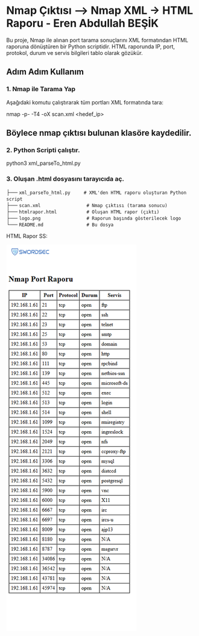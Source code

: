 # Nmap Çıktısı –> Nmap XML  → HTML Raporu   - Eren Abdullah BEŞİK

Bu proje, Nmap ile alınan port tarama sonuçlarını XML formatından HTML raporuna dönüştüren bir Python scriptidir. 
HTML raporunda IP, port, protokol, durum ve servis bilgileri tablo olarak gözükür.

##  Adım Adım Kullanım

### 1. Nmap ile Tarama Yap
Aşağıdaki komutu çalıştırarak tüm portları XML formatında tara:

nmap -p- -T4 -oX scan.xml <hedef_ip>

## Böylece nmap çıktısı bulunan klasöre kaydedilir.

### 2. Python Scripti çalıştır.

python3 xml_parseTo_html.py

### 3. Oluşan .html dosyasını tarayıcıda aç. 


├── `xml_parseTo_html.py     # XML'den HTML raporu oluşturan Python script`  \
├── `scan.xml                 # Nmap çıktısı (tarama sonucu)`  \
├── `htmlrapor.html           # Oluşan HTML rapor (çıktı)`  \
├── `logo.png                 # Raporun başında gösterilecek logo`  \
└── `README.md                # Bu dosya`  


HTML Rapor SS:


![HTML Rapor Görüntüsü](reportSS.png)
